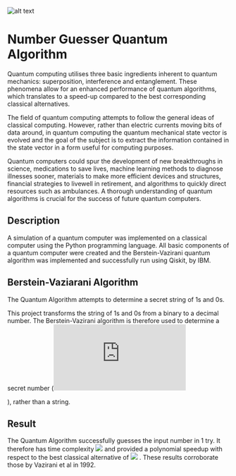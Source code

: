 ![alt text](https://www.openbusinesscouncil.org/europes-most-advanced-quantum-computing-software-developer-riverlane-secures-3-25m-funding/)

# Number Guesser Quantum Algorithm

Quantum computing utilises three basic ingredients inherent to quantum mechanics: superposition, interference and entanglement. These phenomena allow for an enhanced performance of quantum algorithms, which translates to a speed-up compared to the best corresponding classical alternatives.

The  field  of  quantum  computing  attempts  to  follow  the  general  ideas  of  classical computing.   However,  rather  than  electric  currents  moving  bits  of  data  around,  in quantum  computing  the  quantum  mechanical  state  vector  is  evolved  and  the  goal of the subject is to extract the information contained in the state vector in  a  form  useful  for  computing  purposes.

Quantum  computers  could  spur  the  development  of  new  breakthroughs  in  science, medications  to  save  lives,  machine  learning  methods  to  diagnose  illnesses  sooner, materials  to  make  more  efficient  devices  and  structures,  financial  strategies  to  livewell  in  retirement,  and  algorithms  to  quickly  direct  resources  such  as  ambulances. A thorough understanding of quantum algorithms is crucial for the success of future quantum computers.


## Description

A simulation of a quantum computer was implemented on a classical computer using the Python programming language. All basic components of a quantum computer were created and the Berstein-Vazirani quantum algorithm was implemented and successfully run using Qiskit, by IBM.

## Berstein-Vaziarani Algorithm

The Quantum Algorithm attempts to determine a secret string of 1s and 0s. 


This project transforms the string of 1s and 0s from a binary to a decimal number. The Berstein-Vazirani algorithm is therefore used to determine a secret number (![element1](http://latex.codecogs.com/svg.latex?A%3D%5Cleft%20%5C%7B3%2C9%2C14%7D%7B%20%5Cright%20%5C%7D%2C%203%20%5Cin%20A)

<!-- A=\left \{3,9,14}{  \right \}, 3 \in A -->), rather than a string.

## Result

The Quantum Algorithm successfully guesses the input number in 1 try. It therefore has time complexity <img src="https://render.githubusercontent.com/render/math?math=O(1)">  and provided a polynomial speedup with respect to the best classical alternative of <img src="https://render.githubusercontent.com/render/math?math=O(N)"> . These results corroborate those by Vazirani et al in 1992. 
